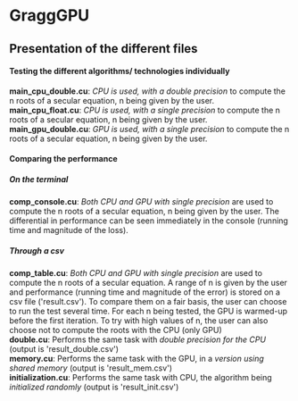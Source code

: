 # GraggGPU

## Presentation of the different files

#### Testing the different algorithms/ technologies individually
**main_cpu_double.cu**: *CPU is used, with a double precision* to compute the n roots of a secular equation, n being given by the user. </br>
**main_cpu_float.cu**: *CPU is used, with a single precision* to compute the n roots of a secular equation, n being given by the user. </br>
**main_gpu_double.cu**: *GPU is used, with a single precision* to compute the n roots of a secular equation, n being given by the user. 

#### Comparing the performance

##### On the terminal
**comp_console.cu**: *Both CPU and GPU with single precision* are used to compute the n roots of a secular equation, n being given by the user. The differential in performance can be seen immediately in the console (running time and magnitude of the loss).</br>

##### Through a csv
**comp_table.cu**: *Both CPU and GPU with single precision* are used to compute the n roots of a secular equation. A range of n is given by the user and performance (running time and magnitude of the error) is stored on a csv file ('result.csv'). To compare them on a fair basis, the user can choose to run the test several time. For each n being tested, the GPU is warmed-up before the first iteration. To try with high values of n, the user can also choose not to compute the roots with the CPU (only GPU) </br>
**double.cu**: Performs the same task with *double precision for the CPU* (output is 'result_double.csv')</br>
**memory.cu**: Performs the same task with the GPU, in a *version using shared memory* (output is 'result_mem.csv')</br>
**initialization.cu**: Performs the same task with CPU, the algorithm being *initialized randomly* (output is 'result_init.csv')
